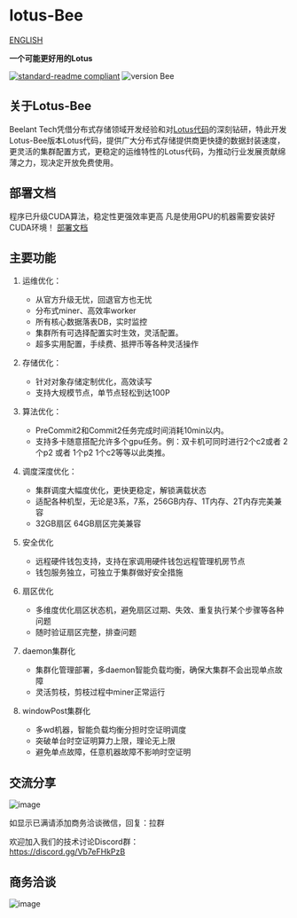 # lotus-Bee
[ENGLISH](https://github.com/beelant/lotus-bee/blob/main/README_en.md)

**一个可能更好用的Lotus**

[![standard-readme compliant](https://img.shields.io/badge/readme%20style-standard-brightgreen.svg?style=flat-square)](https://github.com/RichardLitt/standard-readme)   ![version Bee](https://img.shields.io/badge/version-1.16.0-orange)

## 关于Lotus-Bee
Beelant Tech凭借分布式存储领域开发经验和对[Lotus代码](https://github.com/filecoin-project/lotus/#project-lotus---%E8%8E%B2)的深刻钻研，特此开发Lotus-Bee版本Lotus代码，提供广大分布式存储提供商更快捷的数据封装速度，更灵活的集群配置方式，更稳定的运维特性的Lotus代码，为推动行业发展贡献绵薄之力，现决定开放免费使用。

## 部署文档
程序已升级CUDA算法，稳定性更强效率更高
凡是使用GPU的机器需要安装好CUDA环境！
[部署文档](https://github.com/beelant/lotus-bee/blob/main/deployment.md)

## 主要功能


1. 运维优化：
    - 从官方升级无忧，回退官方也无忧
    - 分布式miner、高效率worker
    - 所有核心数据落表DB，实时监控
    - 集群所有可选择配置实时生效，灵活配置。   
    - 超多实用配置，手续费、抵押币等各种灵活操作

2. 存储优化：  
    - 针对对象存储定制优化，高效读写
    - 支持大规模节点，单节点轻松到达100P   

3. 算法优化：
    - PreCommit2和Commit2任务完成时间消耗10min以内。
    - 支持多卡随意搭配允许多个gpu任务。例：双卡机可同时进行2个c2或者 2个p2 或者 1个p2 1个c2等等以此类推。   

4. 调度深度优化：
    - 集群调度大幅度优化，更快更稳定，解锁满载状态
    - 适配各种机型，无论是3系，7系，256GB内存、1T内存、2T内存完美兼容
    - 32GB扇区 64GB扇区完美兼容

5. 安全优化
   - 远程硬件钱包支持，支持在家调用硬件钱包远程管理机房节点 
   - 钱包服务独立，可独立于集群做好安全措施
   
6. 扇区优化
   - 多维度优化扇区状态机，避免扇区过期、失效、重复执行某个步骤等各种问题
   - 随时验证扇区完整，排查问题
   
7. daemon集群化
   - 集群化管理部署，多daemon智能负载均衡，确保大集群不会出现单点故障
   - 灵活剪枝，剪枝过程中miner正常运行


8. windowPost集群化
   - 多wd机器，智能负载均衡分担时空证明调度
   - 突破单台时空证明算力上限，理论无上限
   - 避免单点故障，任意机器故障不影响时空证明




## 交流分享
![image](https://user-images.githubusercontent.com/86239661/131319877-42444f39-fde2-4b2e-a48b-6f1f1693c105.png)


如显示已满请添加商务洽谈微信，回复：拉群

欢迎加入我们的技术讨论Discord群：     
https://discord.gg/Vb7eFHkPzB





## 商务洽谈
![image](https://user-images.githubusercontent.com/86239661/126980665-1ca8c996-c9c1-4c86-b585-0ed42feebf77.png)











